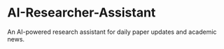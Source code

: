 # AI-Researcher-Assistant
An AI-powered research assistant for daily paper updates and academic news.
